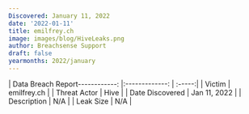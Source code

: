 ```yaml
---
Discovered: January 11, 2022
date: '2022-01-11'
title: emilfrey.ch
image: images/blog/HiveLeaks.png
author: Breachsense Support
draft: false
yearmonths: 2022/january
---
```


| Data Breach Report------------:   |:-------------:    | :-----:|
| Victim    | emilfrey.ch      | 
| Threat Actor    | Hive      | 
| Date Discovered    | Jan 11, 2022      | 
| Description    | N/A      | 
| Leak Size    | N/A      | 

